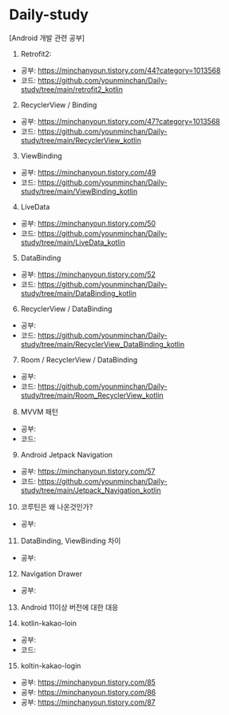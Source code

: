 # Daily-study
[Android 개발 관련 공부]

1. Retrofit2: 
- 공부: https://minchanyoun.tistory.com/44?category=1013568
- 코드: https://github.com/younminchan/Daily-study/tree/main/retrofit2_kotlin

2. RecyclerView / Binding
- 공부: https://minchanyoun.tistory.com/47?category=1013568
- 코드: https://github.com/younminchan/Daily-study/tree/main/RecyclerView_kotlin

3. ViewBinding
- 공부: https://minchanyoun.tistory.com/49
- 코드: https://github.com/younminchan/Daily-study/tree/main/ViewBinding_kotlin

4. LiveData
- 공부: https://minchanyoun.tistory.com/50
- 코드: https://github.com/younminchan/Daily-study/tree/main/LiveData_kotlin

5. DataBinding
- 공부: https://minchanyoun.tistory.com/52
- 코드: https://github.com/younminchan/Daily-study/tree/main/DataBinding_kotlin

6. RecyclerView / DataBinding
- 공부: 
- 코드: https://github.com/younminchan/Daily-study/tree/main/RecyclerView_DataBinding_kotlin


7. Room / RecyclerView / DataBinding
- 공부:
- 코드: https://github.com/younminchan/Daily-study/tree/main/Room_RecyclerView_kotlin

8. MVVM 패턴
- 공부: 
- 코드:  

9. Android Jetpack Navigation
- 공부: https://minchanyoun.tistory.com/57
- 코드: https://github.com/younminchan/Daily-study/tree/main/Jetpack_Navigation_kotlin
 
10. 코루틴은 왜 나온것인가?
- 공부: 


11. DataBinding, ViewBinding 차이
- 공부: 
 
12. Navigation Drawer
- 공부:  
 
13. Android 11이상 버전에 대한 대응

14. kotlin-kakao-loin
- 공부: 
- 코드: 
 
15. koltin-kakao-login
- 공부: https://minchanyoun.tistory.com/85
- 공부: https://minchanyoun.tistory.com/86
- 공부: https://minchanyoun.tistory.com/87
